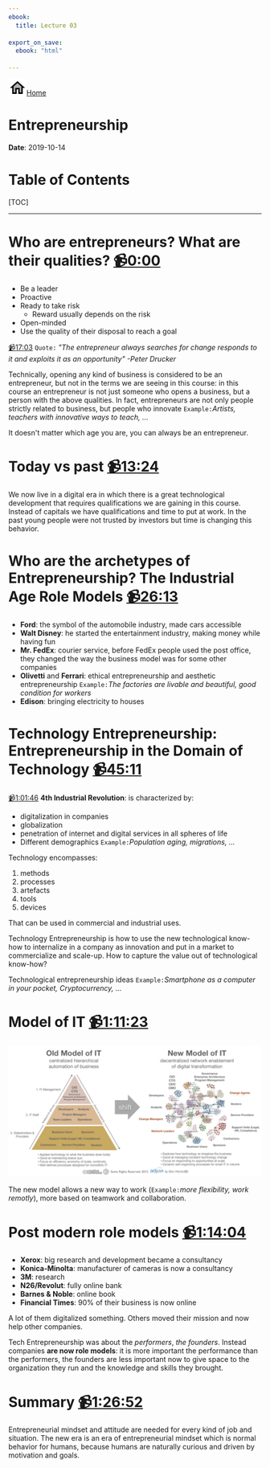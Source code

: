 ```yaml
---
ebook:
  title: Lecture 03

export_on_save:
  ebook: "html"

---
```


<a href="https://zanna-37.github.io/I-E_Basis_2019/"><img src="./resources/home.png" alt="Home" style="vertical-align: bottom;">Home</a>

# Entrepreneurship

**Date**: 2019-10-14

# Table of Contents

[TOC]

-----

# Who are entrepreneurs? What are their qualities? [📹0:00](https://youtu.be/h8b_GTZd2Ek)

- Be a leader
- Proactive
- Ready to take risk
  - Reward usually depends on the risk
- Open-minded
- Use the quality of their disposal to reach a goal

[📹17:03](https://youtu.be/h8b_GTZd2Ek?t=1023)
`Quote:` _"The entrepreneur always searches for change responds to it and exploits it as an opportunity" -Peter Drucker_

Technically, opening any kind of business is considered to be an entrepreneur, but not in the terms we are seeing in this course: in this course an entrepreneur is not just someone who opens a business, but a person with the above qualities.
In fact, entrepreneurs are not only people strictly related to business, but people who innovate `Example:`_Artists, teachers with innovative ways to teach, …_

It doesn't matter which age you are, you can always be an entrepreneur.

# Today vs past [📹13:24](https://youtu.be/h8b_GTZd2Ek?t=804)

We now live in a digital era in which there is a great technological development that requires qualifications we are gaining in this course. Instead of capitals we have qualifications and time to put at work.
In the past young people were not trusted by investors but time is changing this behavior.

# Who are the archetypes of Entrepreneurship? The Industrial Age Role Models [📹26:13](https://youtu.be/h8b_GTZd2Ek?t=1573)

- **Ford**: the symbol of the automobile industry, made cars accessible
- **Walt Disney**: he started the entertainment industry, making money while having fun
- **Mr. FedEx**: courier service, before FedEx people used the post office, they changed the way the business model was for some other companies
- **Olivetti** and **Ferrari**: ethical entrepreneurship and aesthetic entrepreneurship `Example:`_The factories are livable and beautiful, good condition for workers_
- **Edison**: bringing electricity to houses

# Technology Entrepreneurship: Entrepreneurship in the Domain of Technology [📹45:11](https://youtu.be/h8b_GTZd2Ek?t=2711)

 [📹1:01:46](https://youtu.be/h8b_GTZd2Ek?t=3706)
**4th Industrial Revolution**: is characterized by:

- digitalization in companies
- globalization
- penetration of internet and digital services in all spheres of life
- Different demographics `Example:`_Population aging, migrations, …_

Technology encompasses:

1. methods
2. processes
3. artefacts
4. tools
5. devices

That can be used in commercial and industrial uses.

Technology Entrepreneurship is how to use the new technological know-how to internalize in a company as innovation and put in a market to commercialize and scale-up. How to capture the value out of technological know-how?

Technological entrepreneurship ideas `Example:`_Smartphone as a computer in your pocket, Cryptocurrency, …_

# Model of IT [📹1:11:23](https://youtu.be/h8b_GTZd2Ek?t=4283)

![img](resources/03_old-new-model-of-IT.jpg)

The new model allows a new way to work (`Example:`_more flexibility, work remotly_), more based on teamwork and collaboration.

# Post modern role models [📹1:14:04](https://youtu.be/h8b_GTZd2Ek?t=4444)

- **Xerox**: big research and development became a consultancy
- **Konica-Minolta**: manufacturer of cameras is now a consultancy
- **3M**: research
- **N26/Revolut**: fully online bank
- **Barnes & Noble**: online book
- **Financial Times**: 90% of their business is now online

A lot of them digitalized something. Others moved their mission and now help other companies.

Tech Entrepreneurship was about the _performers_, _the founders_.
Instead companies **are now role models**: it is more important the performance than the performers, the founders are less important now to give space to the organization they run and the knowledge and skills they brought.

# Summary [📹1:26:52](https://youtu.be/h8b_GTZd2Ek?t=5212)

Entrepreneurial mindset and attitude are needed for every kind of job and situation. The new era is an era of entrepreneurial mindset which is normal behavior for humans, because humans are naturally curious and driven by motivation and goals.
